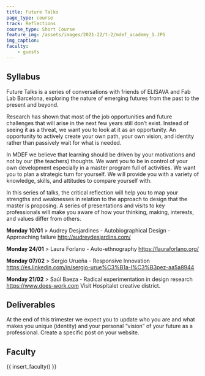 ```yaml
---
title: Future Talks
page_type: course
track: Reflections
course_type: Short Course
feature_img: /assets/images/2021-22/t-2/mdef_academy_1.JPG
img_caption: 
faculty: 
    - guests
---
```


## Syllabus

Future Talks is a series of conversations with friends of ELISAVA and Fab Lab Barcelona, exploring the nature of emerging futures from the past to the present and beyond.

Research has shown that most of the job opportunities and future challenges that will arise in the next few years still don’t exist. Instead of seeing it as a threat, we want you to look at it as an opportunity. An opportunity to actively create your own path, your own vision, and identity rather than passively wait for what is needed.

In MDEF we believe that learning should be driven by your motivations and not by our (the teachers) thoughts. We want you to be in control of your own development especially in a master program full of activities. We want you to plan a strategic turn for yourself. We will provide you with a variety of knowledge, skills, and attitudes to compare yourself with.

In this series of talks, the critical reflection will help you to map your strengths and weaknesses in relation to the approach to design that the master is proposing. A series of presentations and visits to key professionals will make you aware of how your thinking, making, interests, and values differ from others.


**Monday 10/01** > Audrey Desjardines - Autobiographical Design - Approaching failure
http://audreydesjardins.com/

**Monday 24/01** > Laura Forlano - Auto-ethnography
https://lauraforlano.org/

**Monday 07/02** > Sergio Urueña - Responsive Innovation
https://es.linkedin.com/in/sergio-urue%C3%B1a-l%C3%B3pez-aa5a8944

**Monday 21/02** > Saúl Baeza - Radical experimentation in design research
https://www.does-work.com
Visit Hospitalet creative district.

## Deliverables

At the end of this trimester we expect you to update who you are and what makes you unique (identity) and your personal “vision” of your future as a professional. Create a specific post on your website.


## Faculty

{{ insert_faculty() }}